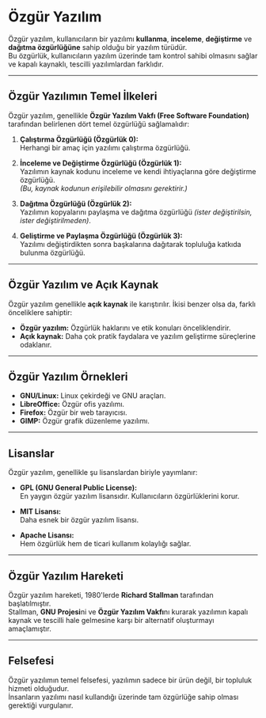 # Özgür Yazılım

Özgür yazılım, kullanıcıların bir yazılımı **kullanma**, **inceleme**, **değiştirme** ve **dağıtma özgürlüğüne** sahip olduğu bir yazılım türüdür.  
Bu özgürlük, kullanıcıların yazılım üzerinde tam kontrol sahibi olmasını sağlar ve kapalı kaynaklı, tescilli yazılımlardan farklıdır.

---

## Özgür Yazılımın Temel İlkeleri

Özgür yazılım, genellikle **Özgür Yazılım Vakfı (Free Software Foundation)** tarafından belirlenen dört temel özgürlüğü sağlamalıdır:

1. **Çalıştırma Özgürlüğü (Özgürlük 0):**  
   Herhangi bir amaç için yazılımı çalıştırma özgürlüğü.

2. **İnceleme ve Değiştirme Özgürlüğü (Özgürlük 1):**  
   Yazılımın kaynak kodunu inceleme ve kendi ihtiyaçlarına göre değiştirme özgürlüğü.  
   *(Bu, kaynak kodunun erişilebilir olmasını gerektirir.)*

3. **Dağıtma Özgürlüğü (Özgürlük 2):**  
   Yazılımın kopyalarını paylaşma ve dağıtma özgürlüğü *(ister değiştirilsin, ister değiştirilmeden)*.

4. **Geliştirme ve Paylaşma Özgürlüğü (Özgürlük 3):**  
   Yazılımı değiştirdikten sonra başkalarına dağıtarak topluluğa katkıda bulunma özgürlüğü.

---

## Özgür Yazılım ve Açık Kaynak

Özgür yazılım genellikle **açık kaynak** ile karıştırılır. İkisi benzer olsa da, farklı önceliklere sahiptir:

- **Özgür yazılım:** Özgürlük haklarını ve etik konuları önceliklendirir.  
- **Açık kaynak:** Daha çok pratik faydalara ve yazılım geliştirme süreçlerine odaklanır.

---

## Özgür Yazılım Örnekleri

- **GNU/Linux:** Linux çekirdeği ve GNU araçları.  
- **LibreOffice:** Özgür ofis yazılımı.  
- **Firefox:** Özgür bir web tarayıcısı.  
- **GIMP:** Özgür grafik düzenleme yazılımı.

---

## Lisanslar

Özgür yazılım, genellikle şu lisanslardan biriyle yayımlanır:

- **GPL (GNU General Public License):**  
  En yaygın özgür yazılım lisansıdır. Kullanıcıların özgürlüklerini korur.

- **MIT Lisansı:**  
  Daha esnek bir özgür yazılım lisansı.

- **Apache Lisansı:**  
  Hem özgürlük hem de ticari kullanım kolaylığı sağlar.

---

## Özgür Yazılım Hareketi

Özgür yazılım hareketi, 1980'lerde **Richard Stallman** tarafından başlatılmıştır.  
Stallman, **GNU Projesi**ni ve **Özgür Yazılım Vakfı**nı kurarak yazılımın kapalı kaynak ve tescilli hale gelmesine karşı bir alternatif oluşturmayı amaçlamıştır.

---

## Felsefesi

Özgür yazılımın temel felsefesi, yazılımın sadece bir ürün değil, bir topluluk hizmeti olduğudur.  
İnsanların yazılımı nasıl kullandığı üzerinde tam özgürlüğe sahip olması gerektiği vurgulanır.

